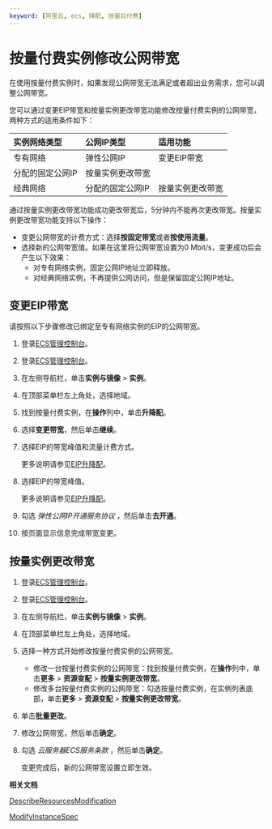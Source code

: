 ```yaml
---
keyword: [阿里云, ecs, 降配, 按量后付费]
---
```


# 按量付费实例修改公网带宽

在使用按量付费实例时，如果发现公网带宽无法满足或者超出业务需求，您可以调整公网带宽。

您可以通过变更EIP带宽和按量实例更改带宽功能修改按量付费实例的公网带宽，两种方式的适用条件如下：

|实例网络类型|公网IP类型|适用功能|
|:-----|:-----|:---|
|专有网络|弹性公网IP|变更EIP带宽|
|分配的固定公网IP|按量实例更改带宽|
|经典网络|分配的固定公网IP|按量实例更改带宽|

通过按量实例更改带宽功能成功更改带宽后，5分钟内不能再次更改带宽。按量实例更改带宽功能支持以下操作：

-   变更公网带宽的计费方式：选择**按固定带宽**或者**按使用流量**。
-   选择新的公网带宽值。如果在这里将公网带宽设置为0 Mbit/s，变更成功后会产生以下效果：
    -   对专有网络实例，固定公网IP地址立即释放。
    -   对经典网络实例，不再提供公网访问，但是保留固定公网IP地址。

## 变更EIP带宽

请按照以下步骤修改已绑定至专有网络实例的EIP的公网带宽。

1.  登录[ECS管理控制台](https://ecs.console.aliyun.com)。

2.  登录[ECS管理控制台](https://partners-intl.console.aliyun.com/#/ecs)。

3.  在左侧导航栏，单击**实例与镜像** \> **实例**。

4.  在顶部菜单栏左上角处，选择地域。

5.  找到按量付费实例，在**操作**列中，单击**升降配**。

6.  选择**变更带宽**，然后单击**继续**。

7.  选择EIP的带宽峰值和流量计费方式。

    更多说明请参见[EIP升降配](/intl.zh-CN/用户指南/管理按量计费实例/升降配.md)。

8.  选择EIP的带宽峰值。

    更多说明请参见[EIP升降配](/intl.zh-CN/用户指南/管理按量计费实例/升降配.md)。

9.  勾选 *弹性公网IP开通服务协议* ，然后单击**去开通**。

10. 按页面显示信息完成带宽变更。


## 按量实例更改带宽

1.  登录[ECS管理控制台](https://ecs.console.aliyun.com)。

2.  登录[ECS管理控制台](https://partners-intl.console.aliyun.com/#/ecs)。

3.  在左侧导航栏，单击**实例与镜像** \> **实例**。

4.  在顶部菜单栏左上角处，选择地域。

5.  选择一种方式开始修改按量付费实例的公网带宽。

    -   修改一台按量付费实例的公网带宽：找到按量付费实例，在**操作**列中，单击**更多** \> **资源变配** \> **按量实例更改带宽**。
    -   修改多台按量付费实例的公网带宽：勾选按量付费实例，在实例列表底部，单击**更多** \> **资源变配** \> **按量实例更改带宽**。
6.  单击**批量更改**。

7.  修改公网带宽，然后单击**确定**。

8.  勾选 *云服务器ECS服务条款* ，然后单击**确定**。

    变更完成后，新的公网带宽设置立即生效。


**相关文档**  


[DescribeResourcesModification](/intl.zh-CN/API参考/地域/DescribeResourcesModification.md)

[ModifyInstanceSpec](/intl.zh-CN/API参考/实例/ModifyInstanceSpec.md)

